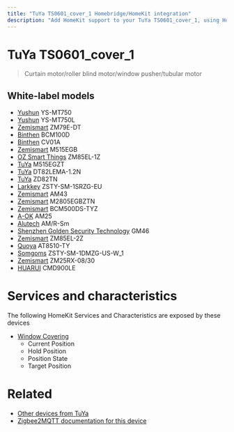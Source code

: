 ```yaml
---
title: "TuYa TS0601_cover_1 Homebridge/HomeKit integration"
description: "Add HomeKit support to your TuYa TS0601_cover_1, using Homebridge, Zigbee2MQTT and homebridge-z2m."
---
```

<!---
This file has been GENERATED using src/docgen/docgen.ts
DO NOT EDIT THIS FILE MANUALLY!
-->
# TuYa TS0601_cover_1
> Curtain motor/roller blind motor/window pusher/tubular motor


## White-label models
* [Yushun](../index.md#yushun) YS-MT750
* [Yushun](../index.md#yushun) YS-MT750L
* [Zemismart](../index.md#zemismart) ZM79E-DT
* [Binthen](../index.md#binthen) BCM100D
* [Binthen](../index.md#binthen) CV01A
* [Zemismart](../index.md#zemismart) M515EGB
* [OZ Smart Things](../index.md#oz_smart_things) ZM85EL-1Z
* [TuYa](../index.md#tuya) M515EGZT
* [TuYa](../index.md#tuya) DT82LEMA-1.2N
* [TuYa](../index.md#tuya) ZD82TN
* [Larkkey](../index.md#larkkey) ZSTY-SM-1SRZG-EU
* [Zemismart](../index.md#zemismart) AM43
* [Zemismart](../index.md#zemismart) M2805EGBZTN
* [Zemismart](../index.md#zemismart) BCM500DS-TYZ
* [A-OK](../index.md#a-ok) AM25
* [Alutech](../index.md#alutech) AM/R-Sm
* [Shenzhen Golden Security Technology](../index.md#shenzhen_golden_security_technology) GM46
* [Zemismart](../index.md#zemismart) ZM85EL-2Z
* [Quoya](../index.md#quoya) AT8510-TY
* [Somgoms](../index.md#somgoms) ZSTY-SM-1DMZG-US-W_1
* [Zemismart](../index.md#zemismart) ZM25RX-08/30
* [HUARUI](../index.md#huarui) CMD900LE

# Services and characteristics
The following HomeKit Services and Characteristics are exposed by
these devices

* [Window Covering](../../cover.md)
  * Current Position
  * Hold Position
  * Position State
  * Target Position


# Related
* [Other devices from TuYa](../index.md#tuya)
* [Zigbee2MQTT documentation for this device](https://www.zigbee2mqtt.io/devices/TS0601_cover_1.html)